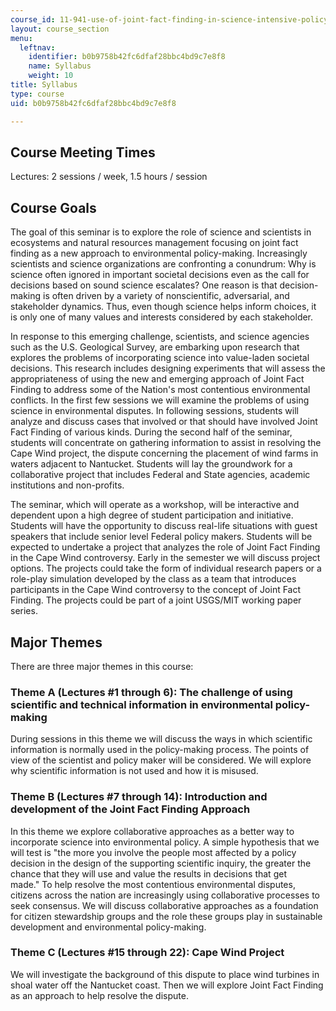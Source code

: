 ```yaml
---
course_id: 11-941-use-of-joint-fact-finding-in-science-intensive-policy-disputes-part-i-fall-2003
layout: course_section
menu:
  leftnav:
    identifier: b0b9758b42fc6dfaf28bbc4bd9c7e8f8
    name: Syllabus
    weight: 10
title: Syllabus
type: course
uid: b0b9758b42fc6dfaf28bbc4bd9c7e8f8

---
```


Course Meeting Times
--------------------

Lectures: 2 sessions / week, 1.5 hours / session

Course Goals
------------

The goal of this seminar is to explore the role of science and scientists in ecosystems and natural resources management focusing on joint fact finding as a new approach to environmental policy-making. Increasingly scientists and science organizations are confronting a conundrum: Why is science often ignored in important societal decisions even as the call for decisions based on sound science escalates? One reason is that decision-making is often driven by a variety of nonscientific, adversarial, and stakeholder dynamics. Thus, even though science helps inform choices, it is only one of many values and interests considered by each stakeholder.

In response to this emerging challenge, scientists, and science agencies such as the U.S. Geological Survey, are embarking upon research that explores the problems of incorporating science into value-laden societal decisions. This research includes designing experiments that will assess the appropriateness of using the new and emerging approach of Joint Fact Finding to address some of the Nation's most contentious environmental conflicts. In the first few sessions we will examine the problems of using science in environmental disputes. In following sessions, students will analyze and discuss cases that involved or that should have involved Joint Fact Finding of various kinds. During the second half of the seminar, students will concentrate on gathering information to assist in resolving the Cape Wind project, the dispute concerning the placement of wind farms in waters adjacent to Nantucket. Students will lay the groundwork for a collaborative project that includes Federal and State agencies, academic institutions and non-profits.

The seminar, which will operate as a workshop, will be interactive and dependent upon a high degree of student participation and initiative. Students will have the opportunity to discuss real-life situations with guest speakers that include senior level Federal policy makers. Students will be expected to undertake a project that analyzes the role of Joint Fact Finding in the Cape Wind controversy. Early in the semester we will discuss project options. The projects could take the form of individual research papers or a role-play simulation developed by the class as a team that introduces participants in the Cape Wind controversy to the concept of Joint Fact Finding. The projects could be part of a joint USGS/MIT working paper series.

Major Themes
------------

There are three major themes in this course:

### Theme A (Lectures #1 through 6): The challenge of using scientific and technical information in environmental policy-making

During sessions in this theme we will discuss the ways in which scientific information is normally used in the policy-making process. The points of view of the scientist and policy maker will be considered. We will explore why scientific information is not used and how it is misused.

### Theme B (Lectures #7 through 14): Introduction and development of the Joint Fact Finding Approach

In this theme we explore collaborative approaches as a better way to incorporate science into environmental policy. A simple hypothesis that we will test is "the more you involve the people most affected by a policy decision in the design of the supporting scientific inquiry, the greater the chance that they will use and value the results in decisions that get made." To help resolve the most contentious environmental disputes, citizens across the nation are increasingly using collaborative processes to seek consensus. We will discuss collaborative approaches as a foundation for citizen stewardship groups and the role these groups play in sustainable development and environmental policy-making.

### Theme C (Lectures #15 through 22): Cape Wind Project

We will investigate the background of this dispute to place wind turbines in shoal water off the Nantucket coast. Then we will explore Joint Fact Finding as an approach to help resolve the dispute.